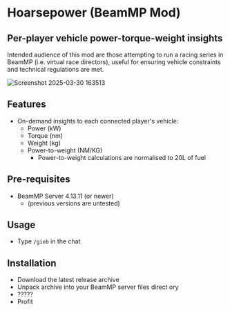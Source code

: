 # Hoarsepower (BeamMP Mod)
## Per-player vehicle power-torque-weight insights

Intended audience of this mod are those attempting to run a racing series in BeamMP (i.e. virtual race directors), useful for ensuring vehicle constraints and technical regulations are met.

![Screenshot 2025-03-30 163513](https://github.com/user-attachments/assets/e2610e32-c94b-4f86-8d1f-41b8e3db7f30)

## Features
- On-demand insights to each connected player's vehicle:
  - Power (kW)
  - Torque (nm)
  - Weight (kg)
  - Power-to-weight (NM/KG)
    - Power-to-weight calculations are normalised to 20L of fuel

## Pre-requisites
- BeamMP Server 4.13.11 (or newer)
  - (previous versions are untested)

## Usage
- Type `/gieb` in the chat

## Installation
- Download the latest release archive
- Unpack archive into your BeamMP server files direct
ory
- ?????
- Profit
